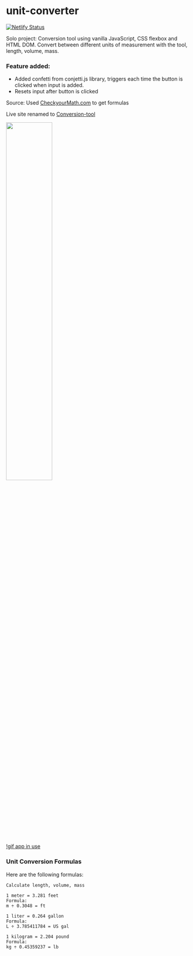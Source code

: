 # unit-converter

[![Netlify Status](https://api.netlify.com/api/v1/badges/d98c8093-34c6-4ae2-b9f8-f1cf35e75134/deploy-status)](https://app.netlify.com/sites/conversion-tool/deploys)

Solo project: Conversion tool using vanilla JavaScript, CSS flexbox and HTML DOM.
Convert between different units of measurement with the tool, length, volume, mass.

### Feature added: 
 - Added confetti from conjetti.js library, triggers each time the button is clicked when input is added.
 - Resets input after button is clicked

Source: Used [CheckyourMath.com](https://www.checkyourmath.com/convert/length/km_feet.php) to get formulas

Live site renamed to [Conversion-tool](https://conversion-tool.netlify.app/)

<img src="https://github.com/IngridGdesigns/unit-converter/blob/main/assets/unitConverter-screenshot.png" width="50%" height="50%">

[!gif app in use]("https://github.com/IngridGdesigns/unit-converter/blob/main/unit-converter.gif")

### Unit Conversion Formulas

Here are the following formulas:

```
Calculate length, volume, mass

1 meter = 3.281 feet 
Formula:
m ÷ 0.3048 = ft

1 liter = 0.264 gallon
Formula:
L ÷ 3.785411784 = US gal

1 kilogram = 2.204 pound
Formula:
kg ÷ 0.45359237 = lb

```


